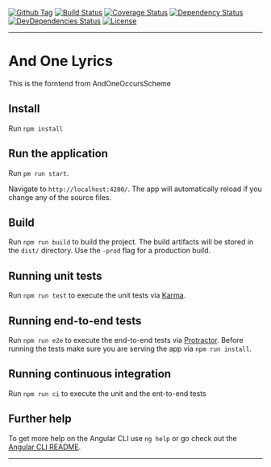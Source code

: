 [![Github Tag][github-tag-image]][github-tag-url]
[![Build Status][travis-image]][travis-url]
[![Coverage Status][code-coverage-image]][code-coverage-url]
[![Dependency Status][david-dep-image]][david-dep-url]
[![DevDependencies Status][david-devdep-image]][david-devdep-url]
[![License][license-image]][license-url]

***

# And One Lyrics

This is the forntend from AndOneOccursScheme

## Install

Run `npm install`
 
## Run the application

Run `pm run start`.

Navigate to `http://localhost:4200/`. The app will automatically reload if you change any of the source files.

## Build

Run `npm run build` to build the project. The build artifacts will be stored in the `dist/` directory. Use the `-prod` flag for a production build.

## Running unit tests

Run `npm run test` to execute the unit tests via [Karma](https://karma-runner.github.io).

## Running end-to-end tests

Run `npm run e2e` to execute the end-to-end tests via [Protractor](http://www.protractortest.org/).
Before running the tests make sure you are serving the app via `npm run install`.

## Running continuous integration

Run `npm run ci` to execute the unit and the ent-to-end tests

## Further help

To get more help on the Angular CLI use `ng help` or go check out the [Angular CLI README](https://github.com/angular/angular-cli/blob/master/README.md).

***

[github-tag-image]: https://img.shields.io/github/tag/cocopelli/oz-aol.svg?style=flat-square
[github-tag-url]: https://github.com/cocopelli/oz-aol

[travis-image]: https://img.shields.io/travis/cocopelli/oz-aol.svg?style=flat-square
[travis-url]: https://travis-ci.org/cocopelli/oz-aol

[code-coverage-image]: https://img.shields.io/coveralls/cocopelli/oz-aol/master.svg?style=flat-square
[code-coverage-url]: https://coveralls.io/github/cocopelli/oz-aol?branch=master

[david-dep-image]: https://img.shields.io/david/cocopelli/oz-aol.svg?style=flat-square
[david-dep-url]: https://david-dm.org/cocopelli/oz-aol

[david-devdep-image]: https://img.shields.io/david/dev/cocopelli/oz-aol.svg?style=flat-square
[david-devdep-url]: https://david-dm.org/cocopelli/oz-aol?type=dev

[license-image]: https://img.shields.io/github/license/cocopelli/oz-aol.svg?style=flat-square
[license-url]: https://github.com/cocopelli/oz-aol/blob/master/LICENSE


